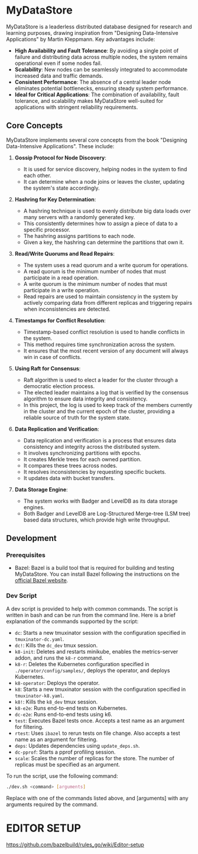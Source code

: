# MyDataStore

MyDataStore is a leaderless distributed database designed for research and learning purposes, drawing inspiration from "Designing Data-Intensive Applications" by Martin Kleppmann. Key advantages include:

- **High Availability and Fault Tolerance**: By avoiding a single point of failure and distributing data across multiple nodes, the system remains operational even if some nodes fail.
- **Scalability**: New nodes can be seamlessly integrated to accommodate increased data and traffic demands.
- **Consistent Performance**: The absence of a central leader node eliminates potential bottlenecks, ensuring steady system performance.
- **Ideal for Critical Applications**: The combination of availability, fault tolerance, and scalability makes MyDataStore well-suited for applications with stringent reliability requirements.

## Core Concepts

MyDataStore implements several core concepts from the book "Designing Data-Intensive Applications". These include:

1. **Gossip Protocol for Node Discovery**:

   - It is used for service discovery, helping nodes in the system to find each other.
   - It can determine when a node joins or leaves the cluster, updating the system's state accordingly.

2. **Hashring for Key Determination**:

   - A hashring technique is used to evenly distribute big data loads over many servers with a randomly generated key.
   - This consistently determines how to assign a piece of data to a specific processor.
   - The hashring assigns partitions to each node.
   - Given a key, the hashring can determine the partitions that own it.

3. **Read/Write Quorums and Read Repairs**:

   - The system uses a read quorum and a write quorum for operations.
   - A read quorum is the minimum number of nodes that must participate in a read operation.
   - A write quorum is the minimum number of nodes that must participate in a write operation.
   - Read repairs are used to maintain consistency in the system by actively comparing data from different replicas and triggering repairs when inconsistencies are detected.

4. **Timestamps for Conflict Resolution**:

   - Timestamp-based conflict resolution is used to handle conflicts in the system.
   - This method requires time synchronization across the system.
   - It ensures that the most recent version of any document will always win in case of conflicts.

5. **Using Raft for Consensus**:

   - Raft algorithm is used to elect a leader for the cluster through a democratic election process.
   - The elected leader maintains a log that is verified by the consensus algorithm to ensure data integrity and consistency.
   - In this project, the log is used to keep track of the members currently in the cluster and the current epoch of the cluster, providing a reliable source of truth for the system state.

6. **Data Replication and Verification**:

   - Data replication and verification is a process that ensures data consistency and integrity across the distributed system.
   - It involves synchronizing partitions with epochs.
   - It creates Merkle trees for each owned partition.
   - It compares these trees across nodes.
   - It resolves inconsistencies by requesting specific buckets.
   - It updates data with bucket transfers.

7. **Data Storage Engine**:
   - The system works with Badger and LevelDB as its data storage engines.
   - Both Badger and LevelDB are Log-Structured Merge-tree (LSM tree) based data structures, which provide high write throughput.

## Development

### Prerequisites

- Bazel: Bazel is a build tool that is required for building and testing MyDataStore. You can install Bazel following the instructions on the [official Bazel website](https://bazel.build/).

### Dev Script

A dev script is provided to help with common commands. The script is written in bash and can be run from the command line. Here is a brief explanation of the commands supported by the script:

- `dc`: Starts a new tmuxinator session with the configuration specified in `tmuxinator-dc.yaml`.
- `dc!`: Kills the `dc_dev` tmux session.
- `k8-init`: Deletes and restarts minikube, enables the metrics-server addon, and runs the `k8-r` command.
- `k8-r`: Deletes the Kubernetes configuration specified in `./operator/config/samples/`, deploys the operator, and deploys Kubernetes.
- `k8-operator`: Deploys the operator.
- `k8`: Starts a new tmuxinator session with the configuration specified in `tmuxinator-k8.yaml`.
- `k8!`: Kills the `k8_dev` tmux session.
- `k8-e2e`: Runs end-to-end tests on Kubernetes.
- `dc-e2e`: Runs end-to-end tests using k6.
- `test`: Executes Bazel tests once. Accepts a test name as an argument for filtering.
- `rtest`: Uses `ibazel` to rerun tests on file change. Also accepts a test name as an argument for filtering.
- `deps`: Updates dependencies using `update_deps.sh`.
- `dc-pprof`: Starts a pprof profiling session.
- `scale`: Scales the number of replicas for the store. The number of replicas must be specified as an argument.

To run the script, use the following command:

```bash
./dev.sh <command> [arguments]
```

Replace <command> with one of the commands listed above, and [arguments] with any arguments required by the command.

# EDITOR SETUP

https://github.com/bazelbuild/rules_go/wiki/Editor-setup
